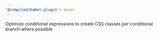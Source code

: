 ```yaml
---
'@compiled/babel-plugin': minor
---
```


Optimize conditional expressions to create CSS classes per conditional branch where possible
